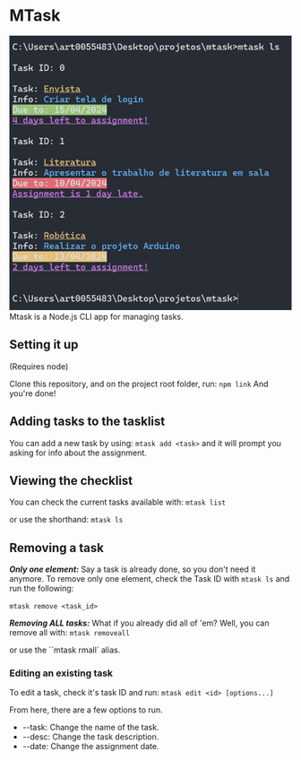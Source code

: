 # MTask

![MTask listing tasks.](./example.jpeg)
Mtask is a Node.js CLI app for managing tasks.

## Setting it up

(Requires node)

Clone this repository, and on the project root folder, run:
`npm link`
And you're done!

## Adding tasks to the tasklist

You can add a new task by using:
`mtask add <task>`
and it will prompt you asking for info about the assignment.

## Viewing the checklist

You can check the current tasks available with:
`mtask list`

or use the shorthand:
`mtask ls`

## Removing a task

**_Only one element:_**
Say a task is already done, so you don't need it anymore.
To remove only one element, check the Task ID with `mtask ls` and run the following:

`mtask remove <task_id>`

**_Removing ALL tasks:_**
What if you already did all of 'em?
Well, you can remove all with:
`mtask removeall`

or use the ``mtask rmall` alias.

### Editing an existing task

To edit a task, check it's task ID and run:
`mtask edit <id> [options...]`

From here, there are a few options to run.

-   --task: Change the name of the task.
-   --desc: Change the task description.
-   --date: Change the assignment date.
